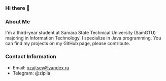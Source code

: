 ### Hi there 👋

### About Me
I'm a third-year student at Samara State Technical University (SamGTU) majoring in Information Technology. 
I specialize in Java programming. 
You can find my projects on my GitHub page, please contribute.

### Contact Information
- Email: pzajtsev@yandex.ru
- Telegram: @ziplla
